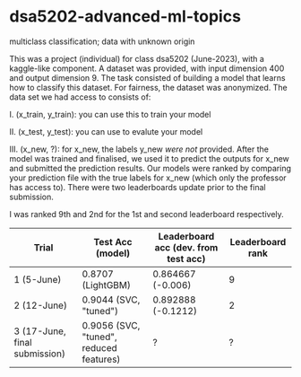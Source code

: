 # dsa5202-advanced-ml-topics
multiclass classification; data with unknown origin

This was a project (individual) for class dsa5202 (June-2023), with a kaggle-like component. A dataset was provided, with input dimension 400 and output dimension 9. The task consisted of building a model that learns how to classify this dataset. For fairness, the dataset was anonymized. The data set we had access to consists of:

I. (x_train, y_train): you can use this to train your model

II. (x_test, y_test): you can use to evalute your model

III. (x_new, ?): for x_new, the labels y_new *were not* provided. After the model was trained and finalised, we used it to predict the outputs for x_new and submitted the prediction results. Our models were ranked by comparing your prediction file with the true labels for x_new (which only the professor has access to). There were two leaderboards update prior to the final submission.

I was ranked 9th and 2nd for the 1st and second leaderboard respectively.

| Trial             | Test Acc (model)         | Leaderboard acc (dev. from test acc) | Leaderboard rank |
|-------------------|-------------------------|-------------------------------------|------------------|
| 1 (5-June)        | 0.8707 (LightGBM)        | 0.864667 (-0.006)                   | 9                |
| 2 (12-June)       | 0.9044 (SVC, "tuned")    | 0.892888 (-0.1212)                  | 2                |
| 3 (17-June, final submission) | 0.9056 (SVC, "tuned", reduced features) | ?                           | ?                |

